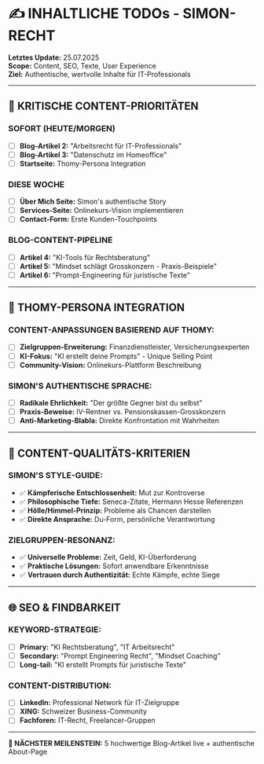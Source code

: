 # ✍️ INHALTLICHE TODOs - SIMON-RECHT

**Letztes Update:** 25.07.2025  
**Scope:** Content, SEO, Texte, User Experience  
**Ziel:** Authentische, wertvolle Inhalte für IT-Professionals

---

## 🚨 **KRITISCHE CONTENT-PRIORITÄTEN**

### **SOFORT (HEUTE/MORGEN)**

- [ ] **Blog-Artikel 2:** "Arbeitsrecht für IT-Professionals"
- [ ] **Blog-Artikel 3:** "Datenschutz im Homeoffice"
- [ ] **Startseite:** Thomy-Persona Integration

### **DIESE WOCHE**

- [ ] **Über Mich Seite:** Simon's authentische Story
- [ ] **Services-Seite:** Onlinekurs-Vision implementieren
- [ ] **Contact-Form:** Erste Kunden-Touchpoints

### **BLOG-CONTENT-PIPELINE**

- [ ] **Artikel 4:** "KI-Tools für Rechtsberatung"
- [ ] **Artikel 5:** "Mindset schlägt Grosskonzern - Praxis-Beispiele"
- [ ] **Artikel 6:** "Prompt-Engineering für juristische Texte"

---

## 🎯 **THOMY-PERSONA INTEGRATION**

### **CONTENT-ANPASSUNGEN BASIEREND AUF THOMY:**

- [ ] **Zielgruppen-Erweiterung:** Finanzdienstleister, Versicherungsexperten
- [ ] **KI-Fokus:** "KI erstellt deine Prompts" - Unique Selling Point
- [ ] **Community-Vision:** Onlinekurs-Plattform Beschreibung

### **SIMON'S AUTHENTISCHE SPRACHE:**

- [ ] **Radikale Ehrlichkeit:** "Der größte Gegner bist du selbst"
- [ ] **Praxis-Beweise:** IV-Rentner vs. Pensionskassen-Grosskonzern
- [ ] **Anti-Marketing-Blabla:** Direkte Konfrontation mit Wahrheiten

---

## 📝 **CONTENT-QUALITÄTS-KRITERIEN**

### **SIMON'S STYLE-GUIDE:**

- ✅ **Kämpferische Entschlossenheit:** Mut zur Kontroverse
- ✅ **Philosophische Tiefe:** Seneca-Zitate, Hermann Hesse Referenzen
- ✅ **Hölle/Himmel-Prinzip:** Probleme als Chancen darstellen
- ✅ **Direkte Ansprache:** Du-Form, persönliche Verantwortung

### **ZIELGRUPPEN-RESONANZ:**

- ✅ **Universelle Probleme:** Zeit, Geld, KI-Überforderung
- ✅ **Praktische Lösungen:** Sofort anwendbare Erkenntnisse
- ✅ **Vertrauen durch Authentizität:** Echte Kämpfe, echte Siege

---

## 🌐 **SEO & FINDBARKEIT**

### **KEYWORD-STRATEGIE:**

- [ ] **Primary:** "KI Rechtsberatung", "IT Arbeitsrecht"
- [ ] **Secondary:** "Prompt Engineering Recht", "Mindset Coaching"
- [ ] **Long-tail:** "KI erstellt Prompts für juristische Texte"

### **CONTENT-DISTRIBUTION:**

- [ ] **LinkedIn:** Professional Network für IT-Zielgruppe
- [ ] **XING:** Schweizer Business-Community
- [ ] **Fachforen:** IT-Recht, Freelancer-Gruppen

---

**🎯 NÄCHSTER MEILENSTEIN:** 5 hochwertige Blog-Artikel live + authentische About-Page
